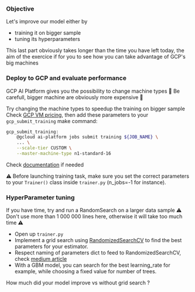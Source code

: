 
### Objective

Let's improve our model either by
- training it on bigger sample
- tuning its hyperparameters

This last part obviously takes longer than the time you have left today, the aim of the exercice if for you to see how you can take advantage of GCP's big machines

### Deploy to GCP and evaluate performance

GCP AI Platform gives you the possibility to change machine types
🚨 Be carefull, bigger machine are obviously more expensive 🚨

Try changing the machine types to speedup the training on bigger sample
Check [GCP VM pricing](https://cloud.google.com/ai-platform/training/pricing?hl=fr), then add these parameters to your `gcp_submit_training` make command:

```bash
gcp_submit_training:
    @gcloud ai-platform jobs submit training ${JOB_NAME} \
    ... \
    --scale-tier CUSTOM \
    --master-machine-type n1-standard-16
```
Check [documentation](https://cloud.google.com/ml-engine/docs/machine-types) if needed

⚠️ Before launching training task, make sure you set the correct parameters to your `Trainer()` class inside `trainer.py` (n_jobs=-1 for instance).


### HyperParameter tuning

If you have time, try and run a RandomSearch on a larger data sample
⚠️ Don't use more than 1 000 000 lines here, otherwise it will take too much time ⚠️

- Open up `trainer.py`
- Implement a grid search using [RandomizedSearchCV](https://scikit-learn.org/stable/modules/generated/sklearn.model_selection.RandomizedSearchCV.html) to find the best parameters for your estimator.
- Respect naming of parameters dict to feed to RandomizedSearchCV, check [medium article](https://medium.com/@yoni.levine/how-to-grid-search-with-a-pipeline-93147835d916)
- With a GBM model, you can search for the best learning_rate for example, while choosing a fixed value for number of trees.

How much did your model improve vs without grid search ?

